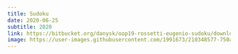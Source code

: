 ```yaml
---
title: Sudoku
date: 2020-06-25
subtitle: 2020
link: https://bitbucket.org/danysk/oop19-rossetti-eugenio-sudoku/downloads/Sudoku.jar
image: https://user-images.githubusercontent.com/1991673/210348577-750a43fd-9d35-4fdf-ad02-74a3823bcd35.png
---
```

